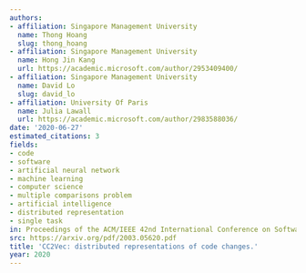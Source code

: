 ```yaml
---
authors:
- affiliation: Singapore Management University
  name: Thong Hoang
  slug: thong_hoang
- affiliation: Singapore Management University
  name: Hong Jin Kang
  url: https://academic.microsoft.com/author/2953409400/
- affiliation: Singapore Management University
  name: David Lo
  slug: david_lo
- affiliation: University Of Paris
  name: Julia Lawall
  url: https://academic.microsoft.com/author/2983588036/
date: '2020-06-27'
estimated_citations: 3
fields:
- code
- software
- artificial neural network
- machine learning
- computer science
- multiple comparisons problem
- artificial intelligence
- distributed representation
- single task
in: Proceedings of the ACM/IEEE 42nd International Conference on Software Engineering
src: https://arxiv.org/pdf/2003.05620.pdf
title: 'CC2Vec: distributed representations of code changes.'
year: 2020
---
```

